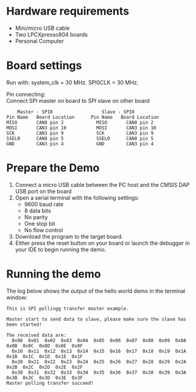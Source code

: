 Hardware requirements
=====================
- Mini/micro USB cable
- Two LPCXpresso804 boards
- Personal Computer

Board settings
============
Run with:
  system_clk = 30 MHz. 
  SPI0CLK = 30 MHz. 

Pin connecting:  
Connect SPI master on board to SPI slave on other board
~~~~~~~~~~~~~~~~~~~~~~~~~~~~~~~~~~~~~~~~~~~~~~~~~~~~~~
    Master - SPI0                  Slave - SPI0   
Pin Name   Board Location      Pin Name   Board Location
MISO       CAN8 pin 2            MISO       CAN8 pin 2
MOSI       CAN3 pin 10           MOSI       CAN3 pin 10
SCK        CAN3 pin 9            SCK        CAN3 pin 9
SSEL0      CAN8 pin 5            SSEL0      CAN8 pin 5
GND        CAN3 pin 4            GND        CAN3 pin 4
~~~~~~~~~~~~~~~~~~~~~~~~~~~~~~~~~~~~~~~~~~~~~~~~~~~~~~

Prepare the Demo
===============
1.  Connect a micro USB cable between the PC host and the CMSIS DAP USB port on the board
2.  Open a serial terminal with the following settings:
    - 9600 baud rate
    - 8 data bits
    - No parity
    - One stop bit
    - No flow control
3.  Download the program to the target board.
4.  Either press the reset button on your board or launch the debugger in your IDE to begin running the demo.

Running the demo
================
The log below shows the output of the hello world demo in the terminal window:
~~~~~~~~~~~~~~~~~~~~~~~~~~~~~~~~~~~
This is SPI pollingg transfer master example.

Master start to send data to slave, please make sure the slave has been started!

The received data are:
  0x00  0x01  0x02  0x03  0x04  0x05  0x06  0x07  0x08  0x09  0x0A  0x0B  0x0C  0x0D  0x0E  0x0F
  0x10  0x11  0x12  0x13  0x14  0x15  0x16  0x17  0x18  0x19  0x1A  0x1B  0x1C  0x1D  0x1E  0x1F
  0x20  0x21  0x22  0x23  0x24  0x25  0x26  0x27  0x28  0x29  0x2A  0x2B  0x2C  0x2D  0x2E  0x2F
  0x30  0x31  0x32  0x33  0x34  0x35  0x36  0x37  0x38  0x39  0x3A  0x3B  0x3C  0x3D  0x3E  0x3F
Master polling transfer succeed!

~~~~~~~~~~~~~~~~~~~~~~~~~~~~~~~~~~~
